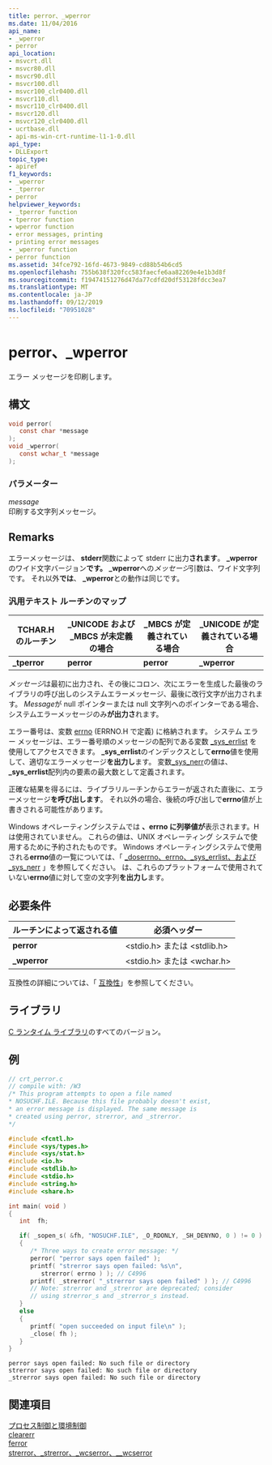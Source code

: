 ```yaml
---
title: perror、_wperror
ms.date: 11/04/2016
api_name:
- _wperror
- perror
api_location:
- msvcrt.dll
- msvcr80.dll
- msvcr90.dll
- msvcr100.dll
- msvcr100_clr0400.dll
- msvcr110.dll
- msvcr110_clr0400.dll
- msvcr120.dll
- msvcr120_clr0400.dll
- ucrtbase.dll
- api-ms-win-crt-runtime-l1-1-0.dll
api_type:
- DLLExport
topic_type:
- apiref
f1_keywords:
- _wperror
- _tperror
- perror
helpviewer_keywords:
- _tperror function
- tperror function
- wperror function
- error messages, printing
- printing error messages
- _wperror function
- perror function
ms.assetid: 34fce792-16fd-4673-9849-cd88b54b6cd5
ms.openlocfilehash: 755b638f320fcc583faecfe6aa82269e4e1b3d8f
ms.sourcegitcommit: f19474151276d47da77cdfd20df53128fdcc3ea7
ms.translationtype: MT
ms.contentlocale: ja-JP
ms.lasthandoff: 09/12/2019
ms.locfileid: "70951028"
---
```

# <a name="perror-_wperror"></a>perror、_wperror

エラー メッセージを印刷します。

## <a name="syntax"></a>構文

```C
void perror(
   const char *message
);
void _wperror(
   const wchar_t *message
);
```

### <a name="parameters"></a>パラメーター

*message*<br/>
印刷する文字列メッセージ。

## <a name="remarks"></a>Remarks

エラーメッセージは、 **stderr**関数によって stderr に出力**されます**。 **_wperror**のワイド文字バージョン**です。** **_wperror**への*メッセージ*引数は、ワイド文字列です。 それ以外**では**、 **_wperror**との動作は同じです。

### <a name="generic-text-routine-mappings"></a>汎用テキスト ルーチンのマップ

|TCHAR.H のルーチン|_UNICODE および _MBCS が未定義の場合|_MBCS が定義されている場合|_UNICODE が定義されている場合|
|---------------------|------------------------------------|--------------------|-----------------------|
|**_tperror**|**perror**|**perror**|**_wperror**|

*メッセージ*は最初に出力され、その後にコロン、次にエラーを生成した最後のライブラリの呼び出しのシステムエラーメッセージ、最後に改行文字が出力されます。 *Message*が null ポインターまたは null 文字列へのポインターである場合、システムエラーメッセージのみ**が出力さ**れます。

エラー番号は、変数 [errno](../../c-runtime-library/errno-doserrno-sys-errlist-and-sys-nerr.md) (ERRNO.H で定義) に格納されます。 システム エラー メッセージは、エラー番号順のメッセージの配列である変数 [_sys_errlist](../../c-runtime-library/errno-doserrno-sys-errlist-and-sys-nerr.md) を使用してアクセスできます。 **_sys_errlist**のインデックスとして**errno**値を使用して、適切なエラーメッセージ**を出力し**ます。 変数[_sys_nerr](../../c-runtime-library/errno-doserrno-sys-errlist-and-sys-nerr.md)の値は、 **_sys_errlist**配列内の要素の最大数として定義されます。

正確な結果を得るには、ライブラリルーチンからエラーが返された直後に、エラーメッセージ**を呼び出します**。 それ以外の場合、後続の呼び出しで**errno**値が上書きされる可能性があります。

Windows オペレーティングシステムでは **、errno に列挙値が**表示されます。H は使用されていません。 これらの値は、UNIX オペレーティング システムで使用するために予約されたものです。 Windows オペレーティングシステムで使用される**errno**値の一覧については、「 [_doserrno、errno、_sys_errlist、および _sys_nerr](../../c-runtime-library/errno-doserrno-sys-errlist-and-sys-nerr.md) 」を参照してください。 は、これらのプラットフォームで使用されていない**errno**値に対して空の文字列**を出力し**ます。

## <a name="requirements"></a>必要条件

|ルーチンによって返される値|必須ヘッダー|
|-------------|---------------------|
|**perror**|\<stdio.h> または \<stdlib.h>|
|**_wperror**|\<stdio.h> または \<wchar.h>|

互換性の詳細については、「 [互換性](../../c-runtime-library/compatibility.md)」を参照してください。

## <a name="libraries"></a>ライブラリ

[C ランタイム ライブラリ](../../c-runtime-library/crt-library-features.md)のすべてのバージョン。

## <a name="example"></a>例

```C
// crt_perror.c
// compile with: /W3
/* This program attempts to open a file named
* NOSUCHF.ILE. Because this file probably doesn't exist,
* an error message is displayed. The same message is
* created using perror, strerror, and _strerror.
*/

#include <fcntl.h>
#include <sys/types.h>
#include <sys/stat.h>
#include <io.h>
#include <stdlib.h>
#include <stdio.h>
#include <string.h>
#include <share.h>

int main( void )
{
   int  fh;

   if( _sopen_s( &fh, "NOSUCHF.ILE", _O_RDONLY, _SH_DENYNO, 0 ) != 0 )
   {
      /* Three ways to create error message: */
      perror( "perror says open failed" );
      printf( "strerror says open failed: %s\n",
         strerror( errno ) ); // C4996
      printf( _strerror( "_strerror says open failed" ) ); // C4996
      // Note: strerror and _strerror are deprecated; consider
      // using strerror_s and _strerror_s instead.
   }
   else
   {
      printf( "open succeeded on input file\n" );
      _close( fh );
   }
}
```

```Output
perror says open failed: No such file or directory
strerror says open failed: No such file or directory
_strerror says open failed: No such file or directory
```

## <a name="see-also"></a>関連項目

[プロセス制御と環境制御](../../c-runtime-library/process-and-environment-control.md)<br/>
[clearerr](clearerr.md)<br/>
[ferror](ferror.md)<br/>
[strerror、_strerror、_wcserror、\__wcserror](strerror-strerror-wcserror-wcserror.md)<br/>
